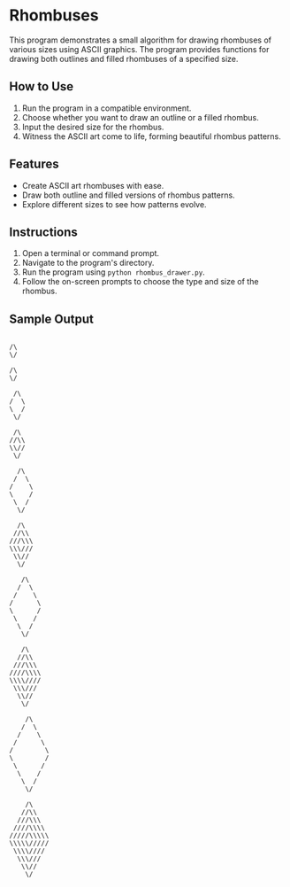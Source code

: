 # Rhombuses
This program demonstrates a small algorithm for drawing rhombuses of various sizes using ASCII graphics. The program provides functions for drawing both outlines and filled rhombuses of a specified size.

## How to Use

1. Run the program in a compatible environment.
2. Choose whether you want to draw an outline or a filled rhombus.
3. Input the desired size for the rhombus.
4. Witness the ASCII art come to life, forming beautiful rhombus patterns.

## Features

- Create ASCII art rhombuses with ease.
- Draw both outline and filled versions of rhombus patterns.
- Explore different sizes to see how patterns evolve.

## Instructions

1. Open a terminal or command prompt.
2. Navigate to the program's directory.
3. Run the program using `python rhombus_drawer.py`.
4. Follow the on-screen prompts to choose the type and size of the rhombus.

## Sample Output

```

/\    
\/    
      
/\    
\/    
      
 /\   
/  \  
\  /  
 \/   
      
 /\   
//\\  
\\//  
 \/   
      
  /\  
 /  \ 
/    \
\    /
 \  / 
  \/

  /\
 //\\
///\\\
\\\///
 \\//
  \/

   /\
  /  \
 /    \
/      \
\      /
 \    /
  \  /
   \/

   /\
  //\\
 ///\\\
////\\\\
\\\\////
 \\\///
  \\//
   \/

    /\
   /  \
  /    \
 /      \
/        \
\        /
 \      /
  \    /
   \  /
    \/

    /\
   //\\
  ///\\\
 ////\\\\
/////\\\\\
\\\\\/////
 \\\\////
  \\\///
   \\//
    \/

```
